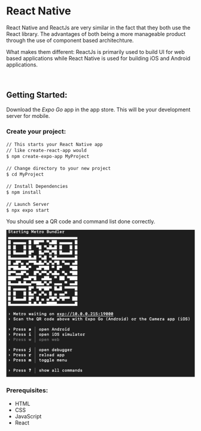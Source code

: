 # React Native

<p>
React Native and ReactJs are very similar in the fact that they both use the React library. The advantages of both being a more manageable product through the use of component based architechture.
</p>
<p>
What makes them different: ReactJs is primarily used to build UI for web based applications while React Native is used for building iOS and Android applications.
</p>

<br/>

## Getting Started: 

<p>
Download the <i>Expo Go</i> app in the app store.
This will be your development server for mobile.
</p>

### Create your project:

```
// This starts your React Native app 
// like create-react-app would
$ npm create-expo-app MyProject

// Change directory to your new project
$ cd MyProject

// Install Dependencies
$ npm install

// Launch Server
$ npx expo start
```
<p>
You should see a QR code and command list done correctly.
</p>



![Alt text](/READMEimg/CLI1.png)















### Prerequisites:
- HTML 
- CSS
- JavaScript
- React










